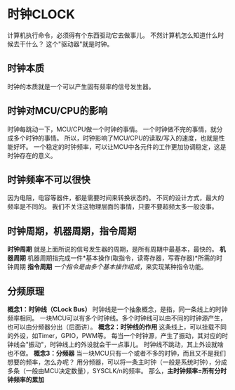 # 时钟CLOCK

计算机执行命令，必须得有个东西驱动它去做事儿。
不然计算机怎么知道什么时候去干什么？
这个"驱动器"就是时钟。

## 时钟本质

时钟的本质就是一个可以产生固有频率的信号发生器。

## 时钟对MCU/CPU的影响

时钟每跳动一下，MCU/CPU做一个时钟的事情。
一个时钟做不完的事情，就分成多个时钟的事情。
所以，时钟影响了MCU/CPU的读取/写入的速度，也就是性能好坏。
一个稳定的时钟频率，可以让MCU中各元件的工作更加协调稳定，这是时钟存在的意义。

## 时钟频率不可以很快

因为电阻，电容等器件，都是需要时间来转换状态的。
不同的设计方式，最大的频率是不同的。
我们不关注这物理层面的事情，只要不要超频太多一般没事。

## 时钟周期，机器周期，指令周期

**时钟周期**
就是上面所说的信号发生器的周期，是所有周期中最基本，最快的。
**机器周期**
机器周期指完成一件*基本操作(取指令，读寄存器，写寄存器)*所需的时钟周期
**指令周期**
*一个指令是由多个基本操作组成*，来实现某种指令功能。

## 分频原理

**概念1：时钟线（CLock Bus）**
时钟线是一个抽象概念，是指，同一条线上的时钟频率相同。
一块MCU可以有多个时钟线。多个时钟线可以由不同的时钟源产生，也可以由分频器分出（后面讲）。
**概念2：时钟线的作用**
这条线上，可以挂载不同的外设，如Timer，GPIO，PWM等。
每当一个时钟源，产生了振动，其对应的时钟线会"振动"，时钟线上的外设就会干一点事儿。
时钟线不跳动，其上外设就啥也不做。
**概念3：分频器**
当一块MCU只有一个或者不多的时钟，而且又不是我们想要的频率，怎么办呢？
用分频器，可以将一条主时钟（一般是系统时钟），分成多条（一般由MCU决定数量），SYSCLK/n的频率。
那么，**主时钟频率=所有分时钟频率的累加**